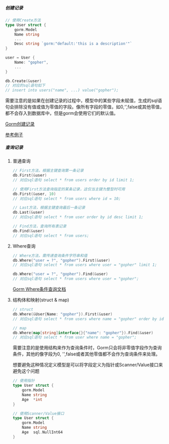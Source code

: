 ##### 创建记录

```go
// 使用Create方法
type User struct {
    gorm.Model
    Name string
    ...
    Desc string `gorm:"default:'this is a description'"`
}

user = User {
    Name: "gopher",
    ...
}

db.Create(&user)
// 对应的sql语句如下
// insert into users("name", ...) value("gopher");
```

需要注意的是如果在创建记录的过程中，模型中的某些字段未赋值，生成的sql语句会排除没有值或值为零值的字段。像所有字段的零值，如0,‘’,false或其他零值，都不会存入到数据库中，但是gorm会使用它们的默认值。

[Gorm创建记录](https://v1.gorm.io/zh_CN/docs/create.html)

[参考例子](https://www.tizi365.com/archives/18.html)

##### 查询记录

1. 普通查询

   ```go
   // First方法，根据主键查询第一条记录
   db.First(&user)
   // 对应sql语句 select * from users order by id limit 1;
   
   // 使用First方法查询指定的某条记录，这仅当主键为整型时可用
   db.First(&user, 10)
   // 对应sql语句 select * from users where id = 10;
   
   // Last方法，根据主键查询最后一条记录
   db.Last(&user)
   // 对应sql语句 select * from user order by id desc limit 1;
   
   // Find方法，查询所有表记录
   db.Find(&user)
   // 对应sql语句 select * from users;
   
   ```

2. Where查询

   ```go
   // Where方法，需传递查询条件字符串和值
   db.Where("user = ?", "gopher").First(&user)
   // 对应sql语句 select * from users where user = "gopher" limit 1;
   
   db.Where("user = ?", "gopher").Find(&user)
   // 对应sql语句 select * from users where user = "gopher";
   ```

   [Gorm Where条件查询文档](https://v1.gorm.io/zh_CN/docs/query.html#Where-%E6%9D%A1%E4%BB%B6)

3. 结构体和映射(struct & map)

   ```go
   // struct
   db.Where(&User{Name: "gopher"}).First(&user)
   // 对应sql语句 select * from users where name = "gopher" order by id limit 1;
   
   // map
   db.Where(map[string]interface{}{"name": "gopher"}).Find(&user)
   // 对应sql语句 select * from user where name = "gopher";
   ```

   需要注意的是使用结构来作为查询条件时，Gorm只会将非零值字段作为查询条件，其他的像字段为0, '',false或者其他零值都不会作为查询条件来处理。

   想要避免这种情况定义模型是可以将字段定义为指针或Scanner/Value接口来避免这个问题

   ```go
   // 使用指针
   type User struct {
       gorm.Model
       Name string
       Age  *int
   }
   
   // 使用Scanner/Value接口
   type User struct {
       gorm.Model
       Name string
       Age  sql.NullInt64
   }
   ```

   









